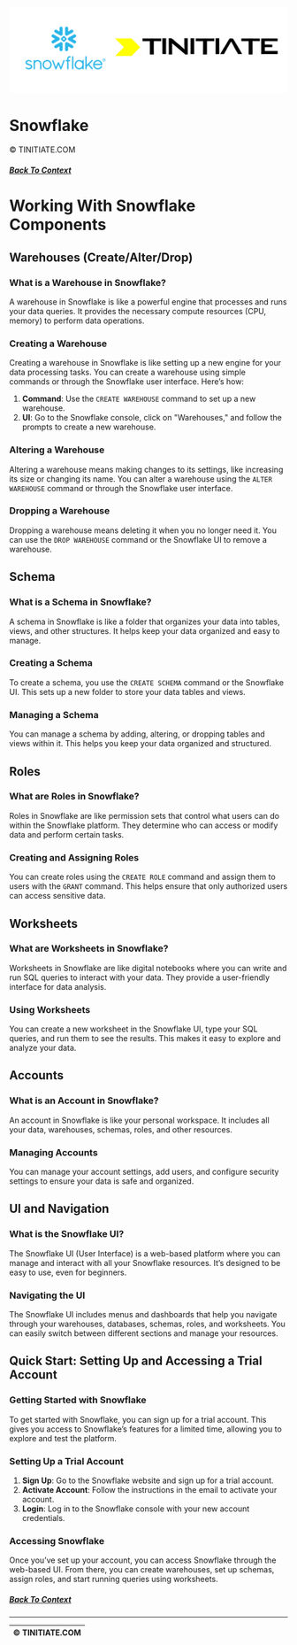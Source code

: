 ![Snowflake Tinitiate Image](snowflake_tinitiate.png)
# Snowflake
&copy; TINITIATE.COM

##### [Back To Context](./README.md)

# Working With Snowflake Components

## Warehouses (Create/Alter/Drop)

### What is a Warehouse in Snowflake?

A warehouse in Snowflake is like a powerful engine that processes and runs your data queries. It provides the necessary compute resources (CPU, memory) to perform data operations.

### Creating a Warehouse

Creating a warehouse in Snowflake is like setting up a new engine for your data processing tasks. You can create a warehouse using simple commands or through the Snowflake user interface. Here’s how:

1. **Command**: Use the `CREATE WAREHOUSE` command to set up a new warehouse.
2. **UI**: Go to the Snowflake console, click on "Warehouses," and follow the prompts to create a new warehouse.

### Altering a Warehouse

Altering a warehouse means making changes to its settings, like increasing its size or changing its name. You can alter a warehouse using the `ALTER WAREHOUSE` command or through the Snowflake user interface.

### Dropping a Warehouse

Dropping a warehouse means deleting it when you no longer need it. You can use the `DROP WAREHOUSE` command or the Snowflake UI to remove a warehouse.

## Schema

### What is a Schema in Snowflake?

A schema in Snowflake is like a folder that organizes your data into tables, views, and other structures. It helps keep your data organized and easy to manage.

### Creating a Schema

To create a schema, you use the `CREATE SCHEMA` command or the Snowflake UI. This sets up a new folder to store your data tables and views.

### Managing a Schema

You can manage a schema by adding, altering, or dropping tables and views within it. This helps you keep your data organized and structured.

## Roles

### What are Roles in Snowflake?

Roles in Snowflake are like permission sets that control what users can do within the Snowflake platform. They determine who can access or modify data and perform certain tasks.

### Creating and Assigning Roles

You can create roles using the `CREATE ROLE` command and assign them to users with the `GRANT` command. This helps ensure that only authorized users can access sensitive data.

## Worksheets

### What are Worksheets in Snowflake?

Worksheets in Snowflake are like digital notebooks where you can write and run SQL queries to interact with your data. They provide a user-friendly interface for data analysis.

### Using Worksheets

You can create a new worksheet in the Snowflake UI, type your SQL queries, and run them to see the results. This makes it easy to explore and analyze your data.

## Accounts

### What is an Account in Snowflake?

An account in Snowflake is like your personal workspace. It includes all your data, warehouses, schemas, roles, and other resources.

### Managing Accounts

You can manage your account settings, add users, and configure security settings to ensure your data is safe and organized.

## UI and Navigation

### What is the Snowflake UI?

The Snowflake UI (User Interface) is a web-based platform where you can manage and interact with all your Snowflake resources. It’s designed to be easy to use, even for beginners.

### Navigating the UI

The Snowflake UI includes menus and dashboards that help you navigate through your warehouses, databases, schemas, roles, and worksheets. You can easily switch between different sections and manage your resources.

## Quick Start: Setting Up and Accessing a Trial Account

### Getting Started with Snowflake

To get started with Snowflake, you can sign up for a trial account. This gives you access to Snowflake’s features for a limited time, allowing you to explore and test the platform.

### Setting Up a Trial Account

1. **Sign Up**: Go to the Snowflake website and sign up for a trial account.
2. **Activate Account**: Follow the instructions in the email to activate your account.
3. **Login**: Log in to the Snowflake console with your new account credentials.

### Accessing Snowflake

Once you’ve set up your account, you can access Snowflake through the web-based UI. From there, you can create warehouses, set up schemas, assign roles, and start running queries using worksheets.

##### [Back To Context](./README.md)
***
| &copy; TINITIATE.COM |
|----------------------|
